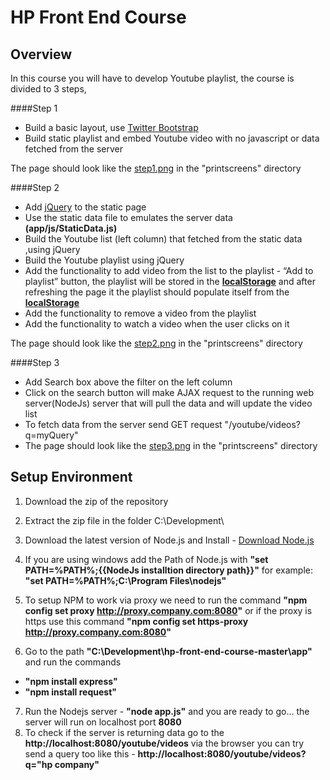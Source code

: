 HP Front End Course
====================

Overview
--------
In this course you will have to develop Youtube playlist, the course is divided to 3 steps,

####Step 1 
- Build a basic layout, use [Twitter Bootstrap](http://twitter.github.io/bootstrap/)
- Build static playlist and embed Youtube video with no javascript or data fetched from the server

 The page should look like the [step1.png](https://github.com/justame/hp-front-end-course/blob/master/printscreens/step1.png) in the "printscreens" directory

####Step 2
- Add [jQuery](http://jquery.com/) to the static page 
- Use the static data file to emulates the server data **(app/js/StaticData.js)**
- Build the Youtube list (left column) that fetched from the static data ,using jQuery
- Build the Youtube playlist using jQuery
- Add the functionality to add video from the list to the playlist -  “Add to playlist” button, the playlist will be stored in the [**localStorage**](http://www.w3schools.com/html/html5_webstorage.asp) and after refreshing the page it the playlist should populate itself from the [**localStorage**](http://www.w3schools.com/html/html5_webstorage.asp) 
- Add the functionality to remove a video from the playlist
- Add the functionality to watch a video when the user clicks on it

The page should look like the [step2.png](https://github.com/justame/hp-front-end-course/blob/master/printscreens/step2.png) in the "printscreens" directory

####Step 3
- Add Search box above the filter on the left column
- Click on the search button will make AJAX request to the running web server(NodeJs) server that will pull the data and will update the video list
- To fetch data from the server send GET request "/youtube/videos?q=myQuery" 
- The page should look like the [step3.png](https://github.com/justame/hp-front-end-course/blob/master/printscreens/step3.png) in the "printscreens" directory


Setup Environment
-----------------

1. Download the zip of the repository

2. Extract the zip file in the folder C:\Development\

3. Download the latest version of Node.js and Install - [Download Node.js](http://nodejs.org/download/)

4. If you are using windows add the Path of Node.js with **"set PATH=%PATH%;{{NodeJs installtion directory path}}"** for example: **"set PATH=%PATH%;C:\Program Files\nodejs"**

5. To setup NPM to work via proxy we need to run the command **"npm config set proxy http://proxy.company.com:8080"** or if the proxy is https use this command **"npm config set https-proxy http://proxy.company.com:8080"** 

6. Go to the path **"C:\Development\hp-front-end-course-master\app"** and run the commands
 - **"npm install express"**
 - **"npm install request"**
7. Run the Nodejs server - **"node app.js"** and you are ready to go... the server will run on localhost port **8080**
8. To check if the server is returning data go to the **http://localhost:8080/youtube/videos** via the browser you can try send a query too like this - **http://localhost:8080/youtube/videos?q="hp company"**


